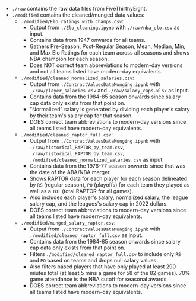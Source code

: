 * `./raw` contains the raw data files from FiveThirthyEight.
* `./modified` contains the cleaned/munged data values:
  * `./modified/Elo_ratings_with_Champs.csv`: 
    * Output from `./Elo_cleaning.ipynb` with `./raw/nba_elo.csv` as input.
    * Contains data from 1947 onwards for all teams.
    * Gathers Pre-Season, Post-Regular Season, 	Mean,	Median,	Min, and Max Elo Ratings for each team across all seasons and shows NBA champion for each season.
    * Does NOT correct team abbreviations to modern-day versions and not all teams listed have modern-day equivalents.
  * `./modified/cleaned_normalized_salaries.csv`: 
    * Output from `./ContractValuesDataMunging.ipynb` with `./raw/player_salaries.csv` and `./raw/salary_caps.xlsx` as input.
    * Contains data from the 1984-85 season onwards since salary cap data only exists from that point on.
    * "Normalized" salary is generated by dividing each player's salary by their team's salary cap for that season.
    * DOES correct team abbreviations to modern-day versions since all teams listed have modern-day equivalents.
  * `./modified/cleaned_raptor_full.csv`:
    * Output from `./ContractValuesDataMunging.ipynb` with `./raw/historical_RAPTOR_by_team.csv`, `./raw/historical_RAPTOR_by_team.csv`, `./modified/cleaned_normalized_salaries.csv` as input.
    * Contains data from the 1976-77 season onwards since that was the date of the ABA/NBA merger.
    * Shows RAPTOR data for each player for each season delineated by `RS` (regular season), `PO` (playoffs) for each team they played as well as a `TOT` (total RAPTOR for all games).
    * Also includes each player's salary, normalized salary, the league salary cap, and the leagues's salary cap in 2022 dollars.
    * DOES correct team abbreviations to modern-day versions since all teams listed have modern-day equivalents.
  * `./modified/munged_salary_raptor.csv`:
    * Output from `./ContractValuesDataMunging.ipynb` with `./modified/cleaned_raptor_full.csv` as input.
    * Contains data from the 1984-85 season onwards since salary cap data only exists from that point on.
    * Filters `./modified/cleaned_raptor_full.csv` to include only `RS` and `PO` based on teams and drops null salary values.
    * Also filters based players that have only played at least 290 miutes total (at least 5 mins a game for 58 of the 82 games). 70% game attendance is the NBA cutoff for seasonal awards.
    * DOES correct team abbreviations to modern-day versions since all teams listed have modern-day equivalents.
  
